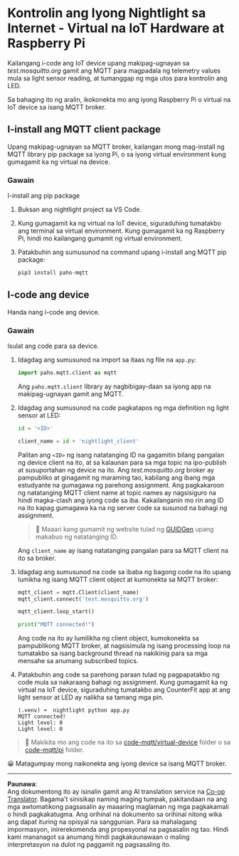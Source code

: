 <!--
CO_OP_TRANSLATOR_METADATA:
{
  "original_hash": "90fb93446e03c38f3c0e4009c2471906",
  "translation_date": "2025-08-28T00:27:41+00:00",
  "source_file": "1-getting-started/lessons/4-connect-internet/single-board-computer-mqtt.md",
  "language_code": "tl"
}
-->
# Kontrolin ang Iyong Nightlight sa Internet - Virtual na IoT Hardware at Raspberry Pi

Kailangang i-code ang IoT device upang makipag-ugnayan sa *test.mosquitto.org* gamit ang MQTT para magpadala ng telemetry values mula sa light sensor reading, at tumanggap ng mga utos para kontrolin ang LED.

Sa bahaging ito ng aralin, ikokonekta mo ang iyong Raspberry Pi o virtual na IoT device sa isang MQTT broker.

## I-install ang MQTT client package

Upang makipag-ugnayan sa MQTT broker, kailangan mong mag-install ng MQTT library pip package sa iyong Pi, o sa iyong virtual environment kung gumagamit ka ng virtual na device.

### Gawain

I-install ang pip package

1. Buksan ang nightlight project sa VS Code.

1. Kung gumagamit ka ng virtual na IoT device, siguraduhing tumatakbo ang terminal sa virtual environment. Kung gumagamit ka ng Raspberry Pi, hindi mo kailangang gumamit ng virtual environment.

1. Patakbuhin ang sumusunod na command upang i-install ang MQTT pip package:

    ```sh
    pip3 install paho-mqtt
    ```

## I-code ang device

Handa nang i-code ang device.

### Gawain

Isulat ang code para sa device.

1. Idagdag ang sumusunod na import sa itaas ng file na `app.py`:

    ```python
    import paho.mqtt.client as mqtt
    ```

    Ang `paho.mqtt.client` library ay nagbibigay-daan sa iyong app na makipag-ugnayan gamit ang MQTT.

1. Idagdag ang sumusunod na code pagkatapos ng mga definition ng light sensor at LED:

    ```python
    id = '<ID>'

    client_name = id + 'nightlight_client'
    ```

    Palitan ang `<ID>` ng isang natatanging ID na gagamitin bilang pangalan ng device client na ito, at sa kalaunan para sa mga topic na ipo-publish at susuportahan ng device na ito. Ang *test.mosquitto.org* broker ay pampubliko at ginagamit ng maraming tao, kabilang ang ibang mga estudyante na gumagawa ng parehong assignment. Ang pagkakaroon ng natatanging MQTT client name at topic names ay nagsisiguro na hindi magka-clash ang iyong code sa iba. Kakailanganin mo rin ang ID na ito kapag gumagawa ka na ng server code sa susunod na bahagi ng assignment.

    > 💁 Maaari kang gumamit ng website tulad ng [GUIDGen](https://www.guidgen.com) upang makabuo ng natatanging ID.

    Ang `client_name` ay isang natatanging pangalan para sa MQTT client na ito sa broker.

1. Idagdag ang sumusunod na code sa ibaba ng bagong code na ito upang lumikha ng isang MQTT client object at kumonekta sa MQTT broker:

    ```python
    mqtt_client = mqtt.Client(client_name)
    mqtt_client.connect('test.mosquitto.org')
    
    mqtt_client.loop_start()

    print("MQTT connected!")
    ```

    Ang code na ito ay lumilikha ng client object, kumokonekta sa pampublikong MQTT broker, at nagsisimula ng isang processing loop na tumatakbo sa isang background thread na nakikinig para sa mga mensahe sa anumang subscribed topics.

1. Patakbuhin ang code sa parehong paraan tulad ng pagpapatakbo ng code mula sa nakaraang bahagi ng assignment. Kung gumagamit ka ng virtual na IoT device, siguraduhing tumatakbo ang CounterFit app at ang light sensor at LED ay nalikha sa tamang mga pin.

    ```output
    (.venv) ➜  nightlight python app.py 
    MQTT connected!
    Light level: 0
    Light level: 0
    ```

> 💁 Makikita mo ang code na ito sa [code-mqtt/virtual-device](../../../../../1-getting-started/lessons/4-connect-internet/code-mqtt/virtual-device) folder o sa [code-mqtt/pi](../../../../../1-getting-started/lessons/4-connect-internet/code-mqtt/pi) folder.

😀 Matagumpay mong naikonekta ang iyong device sa isang MQTT broker.

---

**Paunawa**:  
Ang dokumentong ito ay isinalin gamit ang AI translation service na [Co-op Translator](https://github.com/Azure/co-op-translator). Bagama't sinisikap naming maging tumpak, pakitandaan na ang mga awtomatikong pagsasalin ay maaaring maglaman ng mga pagkakamali o hindi pagkakatugma. Ang orihinal na dokumento sa orihinal nitong wika ang dapat ituring na opisyal na sanggunian. Para sa mahalagang impormasyon, inirerekomenda ang propesyonal na pagsasalin ng tao. Hindi kami mananagot sa anumang hindi pagkakaunawaan o maling interpretasyon na dulot ng paggamit ng pagsasaling ito.